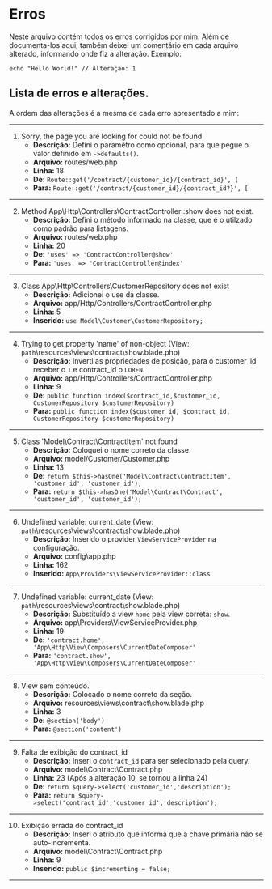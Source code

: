 # Erros

Neste arquivo contém todos os erros corrigidos por mim. Além de documenta-los aqui, também deixei um comentário em cada arquivo alterado, informando onde fiz a alteração. Exemplo:

```
echo "Hello World!" // Alteração: 1
```

## Lista de erros e alterações.

A ordem das alterações é a mesma de cada erro apresentado a mim:

---

1. Sorry, the page you are looking for could not be found.
   - **Descrição:** Defini o paramêtro como opcional, para que pegue o valor definido em `->defaults()`.
   - **Arquivo:** routes/web.php
   - **Linha:** 18
   - **De:** `Route::get('/contract/{customer_id}/{contract_id}', [`
   - **Para:** `Route::get('/contract/{customer_id}/{contract_id?}', [`

---

2. Method App\Http\Controllers\ContractController::show does not exist.
   - **Descrição:** Defini o método informado na classe, que é o utilzado como padrão para listagens.
   - **Arquivo:** routes/web.php
   - **Linha:** 20
   - **De:** `'uses' => 'ContractController@show'`
   - **Para:** `'uses' => 'ContractController@index'`

---

3. Class App\Http\Controllers\CustomerRepository does not exist
   - **Descrição:** Adicionei o use da classe.
   - **Arquivo:** app/Http/Controllers/ContractController.php
   - **Linha:** 5
   - **Inserido:** `use Model\Customer\CustomerRepository;`

-- -

4. Trying to get property 'name' of non-object (View: `path`\resources\views\contract\show.blade.php)
   - **Descrição:** Inverti as propriedades de posição, para o customer_id receber o `1` e contract_id o `LOREN`.
   - **Arquivo:** app/Http/Controllers/ContractController.php
   - **Linha:** 9
   - **De:** `public function index($contract_id,$customer_id, CustomerRepository $customerRepository)`
   - **Para:** `public function index($customer_id, $contract_id, CustomerRepository $customerRepository)`

---

5. Class 'Model\Contract\ContractItem' not found
   - **Descrição:** Coloquei o nome correto da classe.
   - **Arquivo:** model/Customer/Customer.php
   - **Linha:** 13
   - **De:** `return $this->hasOne('Model\Contract\ContractItem', 'customer_id', 'customer_id');`
   - **Para:** `return $this->hasOne('Model\Contract\Contract', 'customer_id', 'customer_id');`

---

6. Undefined variable: current_date (View: `path`\resources\views\contract\show.blade.php)
   - **Descrição:** Inserido o provider `ViewServiceProvider` na configuração.
   - **Arquivo:** config\app.php
   - **Linha:** 162
   - **Inserido:** `App\Providers\ViewServiceProvider::class`

---

7. Undefined variable: current_date (View: `path`\resources\views\contract\show.blade.php)
   - **Descrição:** Substituído a view `home` pela view correta: `show`.
   - **Arquivo:** app\Providers\ViewServiceProvider.php
   - **Linha:** 19
   - **De:** `'contract.home', 'App\Http\View\Composers\CurrentDateComposer'`
   - **Para:** `'contract.show', 'App\Http\View\Composers\CurrentDateComposer'`

---

8. View sem conteúdo.
   - **Descrição:** Colocado o nome correto da seção.
   - **Arquivo:** resources\views\contract\show.blade.php
   - **Linha:** 3
   - **De:** `@section('body')`
   - **Para:** `@section('content')`

---

9. Falta de exibição do contract_id
   - **Descrição:** Inseri o `contract_id` para ser selecionado pela query.
   - **Arquivo:** model\Contract\Contract.php
   - **Linha:** 23 (Após a alteração 10, se tornou a linha 24)
   - **De:** `return $query->select('customer_id','description');`
   - **Para:** `return $query->select('contract_id','customer_id','description');`

---

10. Exibição errada do contract_id
    - **Descrição:** Inseri o atributo que informa que a chave primária não se auto-incrementa.
    - **Arquivo:** model\Contract\Contract.php
    - **Linha:** 9
    - **Inserido:** `public $incrementing = false;`

---
